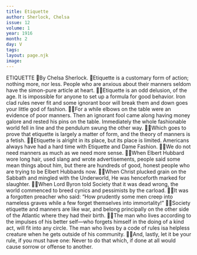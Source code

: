 ```yaml
---
title: Etiquette
author: Sherlock, Chelsa
issue: 12
volume: 1
year: 1916
month: 2
day: V
tags:
layout: page.njk
image:
---
```

ETIQUETTE By Chelsa Sherlock. Etiquette is a customary form of action; nothing more, nor less. People who are anxious about their manners seldom have the simon-pure article at heart. Etiquette is an odd delusion, of the age. It is impossible for anyone to set up a formula for good behavior. Iron clad rules never fit and some ignorant boor will break them and down goes your little god of fashion. For a while elbows on the table were an evidence of poor manners. Then an ignorant fool came along having money galore and rested his pins on the table. Immediately the whole fashionable world fell in line and the pendulum swung the other way. Which goes to prove that etiquette is largely a matter of form, and the theory of manners is a fetish. Etiquette is alright in its place, but its place is limited. Americans always have had a hard time with Etiquette and Dame Fashion. We do not need manners as much as we need more sense. When Elbert Hubbard wore long hair, used slang and wrote advertisements, people said some mean things about him, but there are hundreds of good, honest people who are trying to be Elbert Hubbards now. When Christ plucked grain on the Sabbath and mingled with the Underworld, He was henceforth marked for slaughter. When Lord Byron told Society that it was dead wrong, the world commenced to breed cynics and pessimists by the carload. It was a forgotten preacher who said: “How prudently some men creep into nameless graves while a few forget themselves into immortality!” Society etiquette and manners are like war, and belong principally on the other side of the Atlantic where they had their birth. The man who lives according to the impulses of his better self—who forgets himself in the doing of a kind act, will fit into any circle. The man who lives by a code of rules isa helpless creature when he gets outside of his community. And, lastly, let it be your rule, if you must have one: Never to do that which, if done at all would cause sorrow or offense to another.

